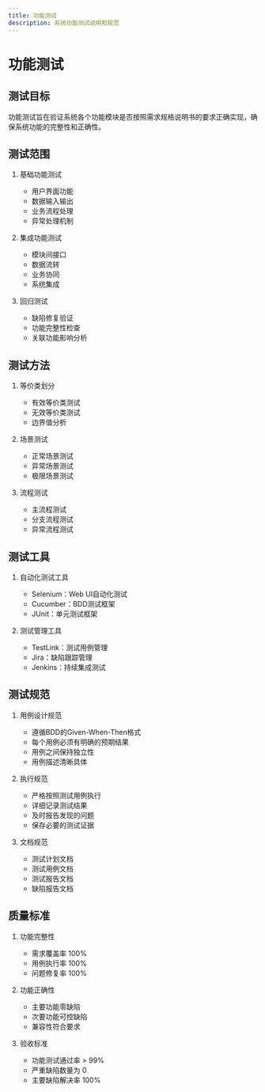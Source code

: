 ```yaml
---
title: 功能测试
description: 系统功能测试说明和规范
---
```


# 功能测试

## 测试目标

功能测试旨在验证系统各个功能模块是否按照需求规格说明书的要求正确实现，确保系统功能的完整性和正确性。

## 测试范围

1. 基础功能测试
   - 用户界面功能
   - 数据输入输出
   - 业务流程处理
   - 异常处理机制

2. 集成功能测试
   - 模块间接口
   - 数据流转
   - 业务协同
   - 系统集成

3. 回归测试
   - 缺陷修复验证
   - 功能完整性检查
   - 关联功能影响分析

## 测试方法

1. 等价类划分
   - 有效等价类测试
   - 无效等价类测试
   - 边界值分析

2. 场景测试
   - 正常场景测试
   - 异常场景测试
   - 极限场景测试

3. 流程测试
   - 主流程测试
   - 分支流程测试
   - 异常流程测试

## 测试工具

1. 自动化测试工具
   - Selenium：Web UI自动化测试
   - Cucumber：BDD测试框架
   - JUnit：单元测试框架

2. 测试管理工具
   - TestLink：测试用例管理
   - Jira：缺陷跟踪管理
   - Jenkins：持续集成测试

## 测试规范

1. 用例设计规范
   - 遵循BDD的Given-When-Then格式
   - 每个用例必须有明确的预期结果
   - 用例之间保持独立性
   - 用例描述清晰具体

2. 执行规范
   - 严格按照测试用例执行
   - 详细记录测试结果
   - 及时报告发现的问题
   - 保存必要的测试证据

3. 文档规范
   - 测试计划文档
   - 测试用例文档
   - 测试报告文档
   - 缺陷报告文档

## 质量标准

1. 功能完整性
   - 需求覆盖率 100%
   - 用例执行率 100%
   - 问题修复率 100%

2. 功能正确性
   - 主要功能零缺陷
   - 次要功能可控缺陷
   - 兼容性符合要求

3. 验收标准
   - 功能测试通过率 > 99%
   - 严重缺陷数量为 0
   - 主要缺陷解决率 100% 